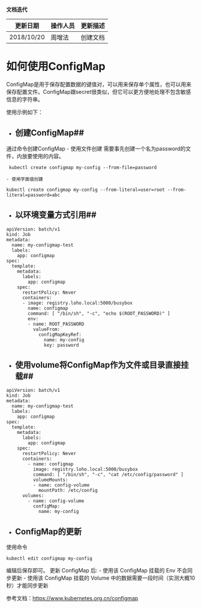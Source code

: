 **文档迭代**

|  更新日期 | 操作人员  | 更新描述  |
| ------------ | ------------ | ------------ |
|  2018/10/20 |周增法    | 创建文档  |


# 如何使用ConfigMap

ConfigMap是用于保存配置数据的键值对，可以用来保存单个属性，也可以用来保存配置文件。ConfigMap跟secret很类似，但它可以更方便地处理不包含敏感信息的字符串。

使用示例如下：

- ## 创建ConfigMap##
通过命令创建ConfigMap
	- 使用文件创建 
需要事先创建一个名为password的文件，内放要使用的内容。
```
 kubectl create configmap my-config --from-file=password  
```
	- 使用字面值创建
```
kubectl create configmap my-config --from-literal=user=root --from-literal=password=abc
```
- ## 以环境变量方式引用##
```
apiVersion: batch/v1
kind: Job
metadata:
  name: my-configmap-test
  labels:
    app: configmap
spec:
  template:
    metadata:
      labels:
        app: configmap
    spec:
      restartPolicy: Never
      containers:
      - image: registry.loho.local:5000/busybox
        name: configmap
        command: [ "/bin/sh", "-c", "echo $(ROOT_PASSWORD)" ]
        env:
        - name: ROOT_PASSWORD
          valueFrom:
            configMapKeyRef:
              name: my-config
              key: password
```
- ## 使用volume将ConfigMap作为文件或目录直接挂载##
```
apiVersion: batch/v1
kind: Job
metadata:
  name: my-configmap-test
  labels:
    app: configmap
spec:
  template:
    metadata:
      labels:
        app: configmap
    spec:
      restartPolicy: Never
      containers:
        - name: configmap
          image: registry.loho.local:5000/busybox
          command: [ "/bin/sh", "-c", "cat /etc/config/password" ]
          volumeMounts:
          - name: config-volume
            mountPath: /etc/config
      volumes:
        - name: config-volume
          configMap:
            name: my-config
```


- ## ConfigMap的更新 ##
使用命令
```
kubectl edit configmap my-config
```
编辑后保存即可。
更新 ConfigMap 后:
	- 使用该 ConfigMap 挂载的 Env 不会同步更新
	- 使用该 ConfigMap 挂载的 Volume 中的数据需要一段时间（实测大概10秒）才能同步更新
	
参考文档：https://www.kubernetes.org.cn/configmap